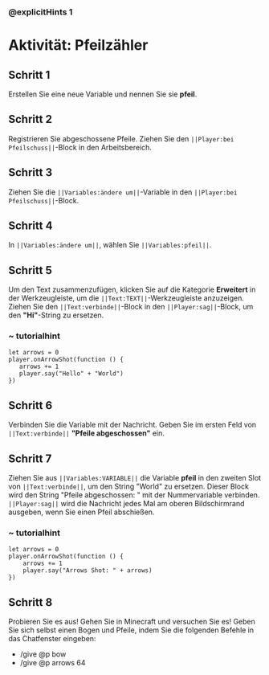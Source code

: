 ### @explicitHints 1
# Aktivität: Pfeilzähler

## Schritt 1
Erstellen Sie eine neue Variable und nennen Sie sie **pfeil**.

## Schritt 2
Registrieren Sie abgeschossene Pfeile. Ziehen Sie den ``||Player:bei Pfeilschuss||``-Block in den Arbeitsbereich.

## Schritt 3
Ziehen Sie die ``||Variables:ändere um||``-Variable in den ``||Player:bei Pfeilschuss||``-Block.

## Schritt 4
In ``||Variables:ändere um||``, wählen Sie ``||Variables:pfeil||``.

## Schritt 5
Um den Text zusammenzufügen, klicken Sie auf die Kategorie **Erweitert** in der Werkzeugleiste, um die ``||Text:TEXT||``-Werkzeugleiste anzuzeigen. Ziehen Sie den ``||Text:verbinde||``-Block in den ``||Player:sag||``-Block, um den **"Hi"**-String zu ersetzen.

### ~ tutorialhint
 ``` blocks
 let arrows = 0
player.onArrowShot(function () {
    arrows += 1
    player.say("Hello" + "World")
})
```
## Schritt 6
Verbinden Sie die Variable mit der Nachricht. Geben Sie im ersten Feld von ``||Text:verbinde||`` **"Pfeile abgeschossen"** ein.

## Schritt 7
Ziehen Sie aus ``||Variables:VARIABLE||`` die Variable **pfeil** in den zweiten Slot von ``||Text:verbinde||``, um den String "World" zu ersetzen. Dieser Block wird den String "Pfeile abgeschossen: " mit der Nummervariable verbinden. ``||Player:sag||`` wird die Nachricht jedes Mal am oberen Bildschirmrand ausgeben, wenn Sie einen Pfeil abschießen.

### ~ tutorialhint
``` blocks
let arrows = 0
player.onArrowShot(function () {
    arrows += 1
    player.say("Arrows Shot: " + arrows)
})
```

## Schritt 8
Probieren Sie es aus! Gehen Sie in Minecraft und versuchen Sie es! Geben Sie sich selbst einen Bogen und Pfeile, indem Sie die folgenden Befehle in das Chatfenster eingeben:
* /give @p bow
* /give @p arrows 64
